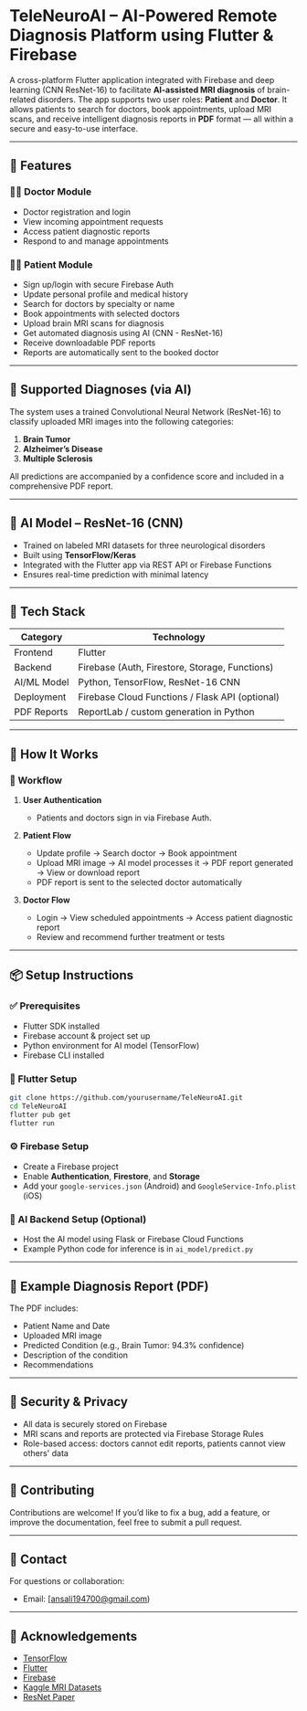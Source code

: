 
# TeleNeuroAI – AI-Powered Remote Diagnosis Platform using Flutter & Firebase

A cross-platform Flutter application integrated with Firebase and deep learning (CNN ResNet-16) to facilitate **AI-assisted MRI diagnosis** of brain-related disorders. The app supports two user roles: **Patient** and **Doctor**. It allows patients to search for doctors, book appointments, upload MRI scans, and receive intelligent diagnosis reports in **PDF** format — all within a secure and easy-to-use interface.

---

## 🚀 Features

### 👨‍⚕️ **Doctor Module**

* Doctor registration and login
* View incoming appointment requests
* Access patient diagnostic reports
* Respond to and manage appointments

### 🧑‍🦱 **Patient Module**

* Sign up/login with secure Firebase Auth
* Update personal profile and medical history
* Search for doctors by specialty or name
* Book appointments with selected doctors
* Upload brain MRI scans for diagnosis
* Get automated diagnosis using AI (CNN - ResNet-16)
* Receive downloadable PDF reports
* Reports are automatically sent to the booked doctor

---

## 🧠 Supported Diagnoses (via AI)

The system uses a trained Convolutional Neural Network (ResNet-16) to classify uploaded MRI images into the following categories:

1. **Brain Tumor**
2. **Alzheimer’s Disease**
3. **Multiple Sclerosis**

All predictions are accompanied by a confidence score and included in a comprehensive PDF report.

---

## 🧬 AI Model – ResNet-16 (CNN)

* Trained on labeled MRI datasets for three neurological disorders
* Built using **TensorFlow/Keras**
* Integrated with the Flutter app via REST API or Firebase Functions
* Ensures real-time prediction with minimal latency

---

## 📱 Tech Stack

| Category    | Technology                                      |
| ----------- | ----------------------------------------------- |
| Frontend    | Flutter                                         |
| Backend     | Firebase (Auth, Firestore, Storage, Functions)  |
| AI/ML Model | Python, TensorFlow, ResNet-16 CNN               |
| Deployment  | Firebase Cloud Functions / Flask API (optional) |
| PDF Reports | ReportLab / custom generation in Python         |

---

## 📄 How It Works

### 🔁 Workflow

1. **User Authentication**

   * Patients and doctors sign in via Firebase Auth.

2. **Patient Flow**

   * Update profile → Search doctor → Book appointment
   * Upload MRI image → AI model processes it → PDF report generated → View or download report
   * PDF report is sent to the selected doctor automatically

3. **Doctor Flow**

   * Login → View scheduled appointments → Access patient diagnostic report
   * Review and recommend further treatment or tests

---

## 📦 Setup Instructions

### ✅ Prerequisites

* Flutter SDK installed
* Firebase account & project set up
* Python environment for AI model (TensorFlow)
* Firebase CLI installed

### 🔧 Flutter Setup

```bash
git clone https://github.com/yourusername/TeleNeuroAI.git
cd TeleNeuroAI
flutter pub get
flutter run
```

### ⚙️ Firebase Setup

* Create a Firebase project
* Enable **Authentication**, **Firestore**, and **Storage**
* Add your `google-services.json` (Android) and `GoogleService-Info.plist` (iOS)

### 🧠 AI Backend Setup (Optional)

* Host the AI model using Flask or Firebase Cloud Functions
* Example Python code for inference is in `ai_model/predict.py`

---

## 📄 Example Diagnosis Report (PDF)

The PDF includes:

* Patient Name and Date
* Uploaded MRI image
* Predicted Condition (e.g., Brain Tumor: 94.3% confidence)
* Description of the condition
* Recommendations

---

## 🔐 Security & Privacy

* All data is securely stored on Firebase
* MRI scans and reports are protected via Firebase Storage Rules
* Role-based access: doctors cannot edit reports, patients cannot view others' data

---

## 🤝 Contributing

Contributions are welcome!
If you’d like to fix a bug, add a feature, or improve the documentation, feel free to submit a pull request.

---

## 📧 Contact

For questions or collaboration:

* Email: [ansali194700@gmail.com)

---

## 🌟 Acknowledgements

* [TensorFlow](https://www.tensorflow.org/)
* [Flutter](https://flutter.dev/)
* [Firebase](https://firebase.google.com/)
* [Kaggle MRI Datasets](https://www.kaggle.com/)
* [ResNet Paper](https://arxiv.org/abs/1512.03385)

